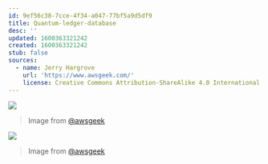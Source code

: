 ```yaml
---
id: 9ef56c38-7cce-4f34-a047-77bf5a9d5df9
title: Quantum-ledger-database
desc: ''
updated: 1600363321242
created: 1600363321242
stub: false
sources:
  - name: Jerry Hargrove
    url: 'https://www.awsgeek.com/'
    license: Creative Commons Attribution-ShareAlike 4.0 International License
---
```

![](/assets/images/Amazon-QLDB_en.jpg)
> Image from [@awsgeek](https://www.awsgeek.com/Amazon-QLDB/)


![](/assets/images/Amazon-QLDB_en.jpg)
> Image from [@awsgeek](https://www.awsgeek.com/Amazon-QLDB/)
